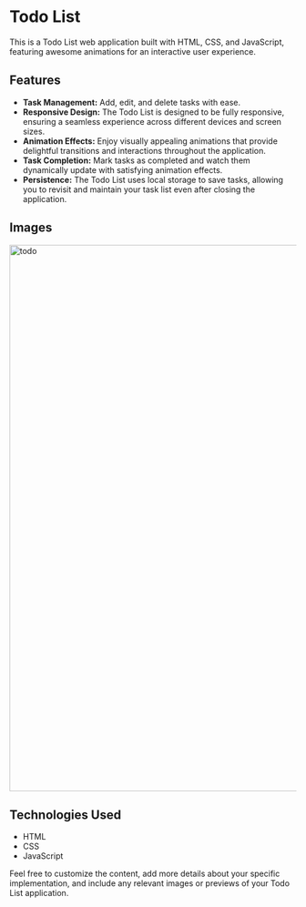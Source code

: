 # Todo List

This is a Todo List web application built with HTML, CSS, and JavaScript, featuring awesome animations for an interactive user experience.

## Features

- **Task Management:** Add, edit, and delete tasks with ease.
- **Responsive Design:** The Todo List is designed to be fully responsive, ensuring a seamless experience across different devices and screen sizes.
- **Animation Effects:** Enjoy visually appealing animations that provide delightful transitions and interactions throughout the application.
- **Task Completion:** Mark tasks as completed and watch them dynamically update with satisfying animation effects.
- **Persistence:** The Todo List uses local storage to save tasks, allowing you to revisit and maintain your task list even after closing the application.

## Images

<img width="960" alt="todo" src="https://github.com/theShashankGupta/To_do_list/assets/106386615/67aa9828-1bb4-4d26-b344-814e1054a0c2">

## Technologies Used

- HTML
- CSS
- JavaScript

Feel free to customize the content, add more details about your specific implementation, and include any relevant images or previews of your Todo List application.
